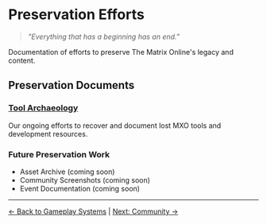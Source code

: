 # Preservation Efforts

> *"Everything that has a beginning has an end."*

Documentation of efforts to preserve The Matrix Online's legacy and content.

## Preservation Documents

### [Tool Archaeology](tool-archaeology.md)
Our ongoing efforts to recover and document lost MXO tools and development resources.

### Future Preservation Work
- Asset Archive (coming soon)
- Community Screenshots (coming soon)
- Event Documentation (coming soon)

---

[← Back to Gameplay Systems](/06-gameplay-systems/) | [Next: Community →](/08-community/)